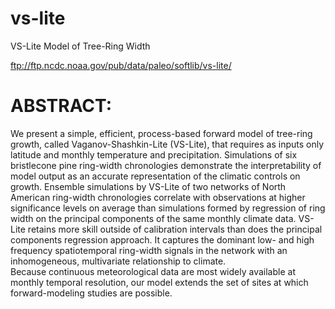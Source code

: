 # vs-lite
VS-Lite Model of Tree-Ring Width

ftp://ftp.ncdc.noaa.gov/pub/data/paleo/softlib/vs-lite/

# ABSTRACT: 
We present a simple, efficient, process-based forward model 
of tree-ring growth, called Vaganov-Shashkin-Lite (VS-Lite), 
that requires as inputs only latitude and monthly temperature 
and precipitation. Simulations of six bristlecone pine ring-width 
chronologies demonstrate the interpretability of model output 
as an accurate representation of the climatic controls on growth. 
Ensemble simulations by VS-Lite of two networks of North American 
ring-width chronologies correlate with observations at higher 
significance levels on average than simulations formed by 
regression of ring width on the principal components of the 
same monthly climate data. VS-Lite retains more skill outside 
of calibration intervals than does the principal components 
regression approach. It captures the dominant low- and high 
frequency spatiotemporal ring-width signals in the network 
with an inhomogeneous, multivariate relationship to climate.  
Because continuous meteorological data are most widely available 
at monthly temporal resolution, our model extends the set 
of sites at which forward-modeling studies are possible. 

